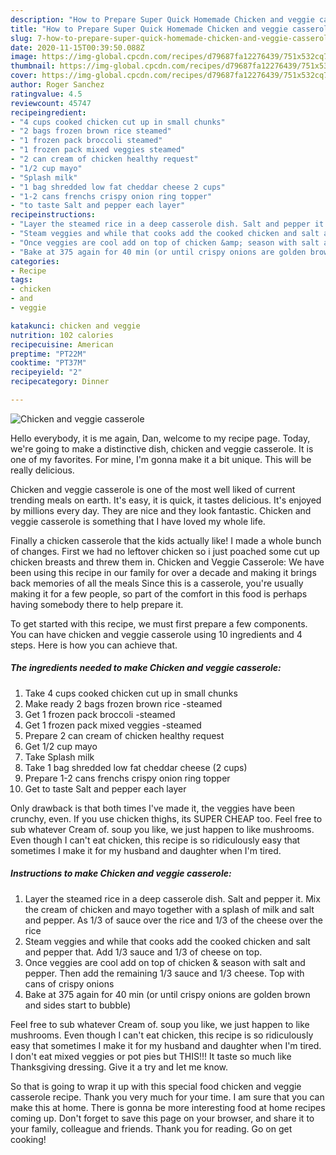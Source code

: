 ```yaml
---
description: "How to Prepare Super Quick Homemade Chicken and veggie casserole"
title: "How to Prepare Super Quick Homemade Chicken and veggie casserole"
slug: 7-how-to-prepare-super-quick-homemade-chicken-and-veggie-casserole
date: 2020-11-15T00:39:50.088Z
image: https://img-global.cpcdn.com/recipes/d79687fa12276439/751x532cq70/chicken-and-veggie-casserole-recipe-main-photo.jpg
thumbnail: https://img-global.cpcdn.com/recipes/d79687fa12276439/751x532cq70/chicken-and-veggie-casserole-recipe-main-photo.jpg
cover: https://img-global.cpcdn.com/recipes/d79687fa12276439/751x532cq70/chicken-and-veggie-casserole-recipe-main-photo.jpg
author: Roger Sanchez
ratingvalue: 4.5
reviewcount: 45747
recipeingredient:
- "4 cups cooked chicken cut up in small chunks"
- "2 bags frozen brown rice steamed"
- "1 frozen pack broccoli steamed"
- "1 frozen pack mixed veggies steamed"
- "2 can cream of chicken healthy request"
- "1/2 cup mayo"
- "Splash milk"
- "1 bag shredded low fat cheddar cheese 2 cups"
- "1-2 cans frenchs crispy onion ring topper"
- "to taste Salt and pepper each layer"
recipeinstructions:
- "Layer the steamed rice in a deep casserole dish. Salt and pepper it. Mix the cream of chicken and mayo together with a splash of milk and salt and pepper. As 1/3 of sauce over the rice and 1/3 of the cheese over the rice"
- "Steam veggies and while that cooks add the cooked chicken and salt and pepper that. Add 1/3 sauce and 1/3 of cheese on top."
- "Once veggies are cool add on top of chicken &amp; season with salt and pepper. Then add the remaining 1/3 sauce and 1/3 cheese. Top with cans of crispy onions"
- "Bake at 375 again for 40 min (or until crispy onions are golden brown and sides start to bubble)"
categories:
- Recipe
tags:
- chicken
- and
- veggie

katakunci: chicken and veggie 
nutrition: 102 calories
recipecuisine: American
preptime: "PT22M"
cooktime: "PT37M"
recipeyield: "2"
recipecategory: Dinner

---
```



![Chicken and veggie casserole](https://img-global.cpcdn.com/recipes/d79687fa12276439/751x532cq70/chicken-and-veggie-casserole-recipe-main-photo.jpg)

Hello everybody, it is me again, Dan, welcome to my recipe page. Today, we're going to make a distinctive dish, chicken and veggie casserole. It is one of my favorites. For mine, I'm gonna make it a bit unique. This will be really delicious.

Chicken and veggie casserole is one of the most well liked of current trending meals on earth. It's easy, it is quick, it tastes delicious. It's enjoyed by millions every day. They are nice and they look fantastic. Chicken and veggie casserole is something that I have loved my whole life.

Finally a chicken casserole that the kids actually like! I made a whole bunch of changes. First we had no leftover chicken so i just poached some cut up chicken breasts and threw them in. Chicken and Veggie Casserole: We have been using this recipe in our family for over a decade and making it brings back memories of all the meals Since this is a casserole, you&#39;re usually making it for a few people, so part of the comfort in this food is perhaps having somebody there to help prepare it.


To get started with this recipe, we must first prepare a few components. You can have chicken and veggie casserole using 10 ingredients and 4 steps. Here is how you can achieve that.

<!--inarticleads1-->

##### The ingredients needed to make Chicken and veggie casserole:

1. Take 4 cups cooked chicken cut up in small chunks
1. Make ready 2 bags frozen brown rice -steamed
1. Get 1 frozen pack broccoli -steamed
1. Get 1 frozen pack mixed veggies -steamed
1. Prepare 2 can cream of chicken healthy request
1. Get 1/2 cup mayo
1. Take Splash milk
1. Take 1 bag shredded low fat cheddar cheese (2 cups)
1. Prepare 1-2 cans frenchs crispy onion ring topper
1. Get to taste Salt and pepper each layer


Only drawback is that both times I&#39;ve made it, the veggies have been crunchy, even. If you use chicken thighs, its SUPER CHEAP too. Feel free to sub whatever Cream of. soup you like, we just happen to like mushrooms. Even though I can&#39;t eat chicken, this recipe is so ridiculously easy that sometimes I make it for my husband and daughter when I&#39;m tired. 

<!--inarticleads2-->

##### Instructions to make Chicken and veggie casserole:

1. Layer the steamed rice in a deep casserole dish. Salt and pepper it. Mix the cream of chicken and mayo together with a splash of milk and salt and pepper. As 1/3 of sauce over the rice and 1/3 of the cheese over the rice
1. Steam veggies and while that cooks add the cooked chicken and salt and pepper that. Add 1/3 sauce and 1/3 of cheese on top.
1. Once veggies are cool add on top of chicken &amp; season with salt and pepper. Then add the remaining 1/3 sauce and 1/3 cheese. Top with cans of crispy onions
1. Bake at 375 again for 40 min (or until crispy onions are golden brown and sides start to bubble)


Feel free to sub whatever Cream of. soup you like, we just happen to like mushrooms. Even though I can&#39;t eat chicken, this recipe is so ridiculously easy that sometimes I make it for my husband and daughter when I&#39;m tired. I don&#39;t eat mixed veggies or pot pies but THIS!!! It taste so much like Thanksgiving dressing. Give it a try and let me know. 

So that is going to wrap it up with this special food chicken and veggie casserole recipe. Thank you very much for your time. I am sure that you can make this at home. There is gonna be more interesting food at home recipes coming up. Don't forget to save this page on your browser, and share it to your family, colleague and friends. Thank you for reading. Go on get cooking!
